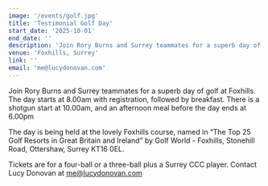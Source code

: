 ```yaml
---
image: '/events/golf.jpg'
title: 'Testimonial Golf Day'
start_date: '2025-10-01'
end_date: ''
description: 'Join Rory Burns and Surrey teammates for a superb day of golf at Foxhills...'
venue: 'Foxhills, Surrey'
link: ''
email: 'me@lucydonovan.com'
---
```


Join Rory Burns and Surrey teammates for a superb day of golf at Foxhills. The day starts at 8.00am with registration, followed by breakfast. There is a shotgun start at 10.00am, and an afternoon meal before the day ends at 6.00pm

The day is being held at the lovely Foxhills course, named in “The Top 25 Golf Resorts in Great Britain and Ireland” by Golf World - Foxhills, Stonehill Road, Ottershaw, Surrey KT16 0EL.

Tickets are for a four-ball or a three-ball plus a Surrey CCC player. Contact Lucy Donovan at me@lucydonovan.com
